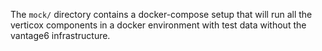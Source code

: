 The `mock/` directory contains a docker-compose setup that will run all the verticox components
in a docker environment with test data without the vantage6 infrastructure.